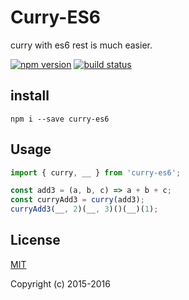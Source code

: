 # Curry-ES6
curry with es6 rest is much easier.

[![npm version](https://badge.fury.io/js/curry-es6.svg)](https://badge.fury.io/js/curry-es6)
[![build status](https://travis-ci.org/jasonHzq/curry-es6.svg)](https://travis-ci.org/jasonHzq/curry-es6)

## install
```
npm i --save curry-es6
```
## Usage
```js
import { curry, __ } from 'curry-es6';

const add3 = (a, b, c) => a + b + c;
const curryAdd3 = curry(add3);
curryAdd3(__, 2)(__, 3)()(__)(1);
```
## License

[MIT](http://opensource.org/licenses/MIT)

Copyright (c) 2015-2016 
